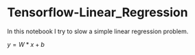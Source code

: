 # Tensorflow-Linear_Regression

In this notebook I try to slow a simple linear regression problem.

$y = W * x + b$
